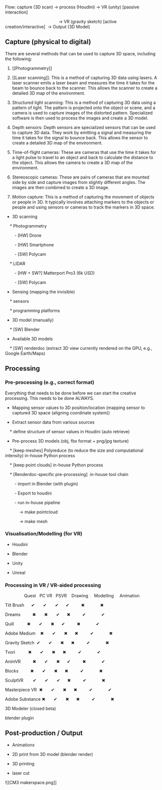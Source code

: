 Flow: capture (3D scan) -> process (Houdini) -> VR (unity) [passive interaction]                  

                                             -> VR (gravity sketch) [active creation/interactive]  -> Output (3D Model)


## Capture (physical to digital)

There are several methods that can be used to capture 3D space, including the following:

1. [[Photogrammetry]]

2. [[Laser scanning]]: This is a method of capturing 3D data using lasers. A laser scanner emits a laser beam and measures the time it takes for the beam to bounce back to the scanner. This allows the scanner to create a detailed 3D map of the environment.


3. Structured light scanning: This is a method of capturing 3D data using a pattern of light. The pattern is projected onto the object or scene, and a camera is used to capture images of the distorted pattern. Specialized software is then used to process the images and create a 3D model.

4. Depth sensors: Depth sensors are specialized sensors that can be used to capture 3D data. They work by emitting a signal and measuring the time it takes for the signal to bounce back. This allows the sensor to create a detailed 3D map of the environment.

5. Time-of-flight cameras: These are cameras that use the time it takes for a light pulse to travel to an object and back to calculate the distance to the object. This allows the camera to create a 3D map of the environment.


6. Stereoscopic cameras: These are pairs of cameras that are mounted side by side and capture images from slightly different angles. The images are then combined to create a 3D image.

  

7. Motion capture: This is a method of capturing the movement of objects or people in 3D. It typically involves attaching markers to the objects or people and using sensors or cameras to track the markers in 3D space.


- 3D scanning

    * Photogrammetry

        - [HW] Drone

        - [HW] Smartphone

        - [SW] Polycam

    * LIDAR

        - [HW + SW?] Matterport Pro3 (6k USD)

        - [SW] Polycam

- Sensing (mapping the invisible)

    * sensors

    * programming platforms

- 3D model (manually)

    * [SW] Blender

- Available 3D models

    * [SW] renderdoc (extract 3D view currently rendered on the GPU, e.g., Google Earth/Maps)

  

## Processing

  

### Pre-processing (e.g., correct format)

Everything that needs to be done before we can start the creative processing. This needs to be done ALWAYS.

  

- Mapping sensor values to 3D position/location (mapping sensor to captured 3D space (aligning coordinate system))

- Extract sensor data from various sources

    * define structure of sensor values in Houdini (auto retrieve)

- Pre-process 3D models (obj, fbx format + png/jpg texture)

    * [keep meshes] Polyreduce (to reduce the size and computational intensity) in-house Python process

    * [keep point clouds] in-house Python process

    * [Renderdoc-specific pre-processing]  in-house tool chain

        - import in Blender (with plugin)

        - Export to houdini

        - run in-house pipeline

            -> make pointcloud

            -> make mesh

  

### Visualisation/Modelling (for VR)

- Houdini

- Blender

- Unity

- Unreal

  

### Processing in VR / VR-aided processing

                Quest   PC VR   PSVR    Drawing     Modelling     Animation

Tilt Brush      ✔       ✔       ✔      ✔          ✖             ✖

Dreams          ✖       ✖       ✔      ✖          ✔             ✔

Quill           ✖       ✔       ✖      ✔          ✖             ✔

Adobe Medium    ✖       ✔       ✖      ✖          ✔             ✖

Gravity Sketch  ✔       ✔       ✖      ✖          ✔             ✖

Tvori           ✖       ✔       ✖      ✖          ✔             ✔

AnimVR          ✖       ✔       ✖      ✔          ✖             ✔

Blocks          ✖       ✔       ✖      ✖          ✔             ✖

SculptVR        ✔       ✔       ✔      ✖          ✔             ✖

Masterpiece VR  ✖       ✔       ✖      ✖          ✔             ✔

Adobe Substance ✖       ✔       ✖      ✖          ✔             ✖

3D Modeler (closed beta)

blender plugin

  

## Post-production / Output

- Animations

- 2D print from 3D model (blender render)

- 3D printing

- laser cut

![[CM3 makerspace.png]]